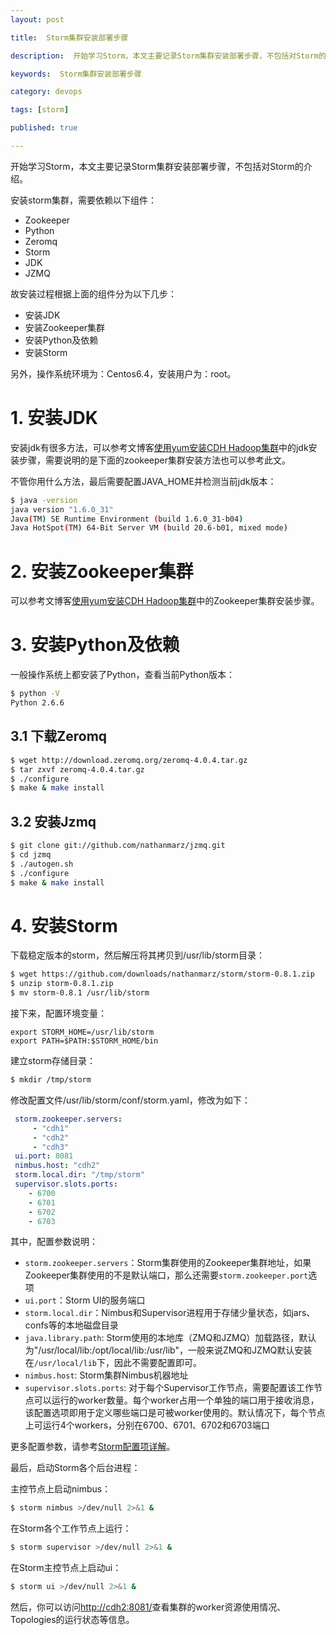 ```yaml
---
layout: post

title:  Storm集群安装部署步骤

description:  开始学习Storm，本文主要记录Storm集群安装部署步骤，不包括对Storm的介绍。

keywords:  Storm集群安装部署步骤

category: devops

tags: [storm]

published: true

---
```


开始学习Storm，本文主要记录Storm集群安装部署步骤，不包括对Storm的介绍。

安装storm集群，需要依赖以下组件：

- Zookeeper
- Python
- Zeromq
- Storm
- JDK
- JZMQ

故安装过程根据上面的组件分为以下几步：

- 安装JDK
- 安装Zookeeper集群
- 安装Python及依赖
- 安装Storm

另外，操作系统环境为：Centos6.4，安装用户为：root。


# 1. 安装JDK

安装jdk有很多方法，可以参考文博客[使用yum安装CDH Hadoop集群](/2013/04/06/install-cloudera-cdh-by-yum.html)中的jdk安装步骤，需要说明的是下面的zookeeper集群安装方法也可以参考此文。

不管你用什么方法，最后需要配置JAVA_HOME并检测当前jdk版本：

~~~bash
$ java -version
java version "1.6.0_31"
Java(TM) SE Runtime Environment (build 1.6.0_31-b04)
Java HotSpot(TM) 64-Bit Server VM (build 20.6-b01, mixed mode)
~~~

# 2. 安装Zookeeper集群

可以参考文博客[使用yum安装CDH Hadoop集群](/2013/04/06/install-cloudera-cdh-by-yum.html)中的Zookeeper集群安装步骤。

# 3. 安装Python及依赖

一般操作系统上都安装了Python，查看当前Python版本：

~~~bash
$ python -V
Python 2.6.6
~~~

## 3.1 下载Zeromq

~~~bash
$ wget http://download.zeromq.org/zeromq-4.0.4.tar.gz
$ tar zxvf zeromq-4.0.4.tar.gz
$ ./configure
$ make & make install
~~~

## 3.2 安装Jzmq

~~~bash
$ git clone git://github.com/nathanmarz/jzmq.git
$ cd jzmq
$ ./autogen.sh
$ ./configure
$ make & make install
~~~

# 4. 安装Storm

下载稳定版本的storm，然后解压将其拷贝到/usr/lib/storm目录：

~~~bash
$ wget https://github.com/downloads/nathanmarz/storm/storm-0.8.1.zip
$ unzip storm-0.8.1.zip 
$ mv storm-0.8.1 /usr/lib/storm
~~~

接下来，配置环境变量：

~~~
export STORM_HOME=/usr/lib/storm
export PATH=$PATH:$STORM_HOME/bin
~~~

建立storm存储目录：

~~~bash
$ mkdir /tmp/storm
~~~

修改配置文件/usr/lib/storm/conf/storm.yaml，修改为如下：

~~~yaml
 storm.zookeeper.servers:
     - "cdh1"
     - "cdh2"
     - "cdh3"
 ui.port: 8081
 nimbus.host: "cdh2"
 storm.local.dir: "/tmp/storm"
 supervisor.slots.ports:
    - 6700
    - 6701
    - 6702
    - 6703
~~~

其中，配置参数说明：

 - `storm.zookeeper.servers`：Storm集群使用的Zookeeper集群地址，如果Zookeeper集群使用的不是默认端口，那么还需要`storm.zookeeper.port`选项
 - `ui.port`：Storm UI的服务端口
 - `storm.local.dir`：Nimbus和Supervisor进程用于存储少量状态，如jars、confs等的本地磁盘目录
 - `java.library.path`: Storm使用的本地库（ZMQ和JZMQ）加载路径，默认为"/usr/local/lib:/opt/local/lib:/usr/lib"，一般来说ZMQ和JZMQ默认安装在`/usr/local/lib`下，因此不需要配置即可。
 - `nimbus.host`: Storm集群Nimbus机器地址
 - `supervisor.slots.ports`: 对于每个Supervisor工作节点，需要配置该工作节点可以运行的worker数量。每个worker占用一个单独的端口用于接收消息，该配置选项即用于定义哪些端口是可被worker使用的。默认情况下，每个节点上可运行4个workers，分别在6700、6701、6702和6703端口

更多配置参数，请参考[Storm配置项详解](http://www.alidata.org/archives/2118)。

最后，启动Storm各个后台进程：

主控节点上启动nimbus：

~~~bash
$ storm nimbus >/dev/null 2>&1 &
~~~

在Storm各个工作节点上运行：

~~~bash
$ storm supervisor >/dev/null 2>&1 &
~~~

在Storm主控节点上启动ui：

~~~bash
$ storm ui >/dev/null 2>&1 &
~~~

然后，你可以访问<http://cdh2:8081/>查看集群的worker资源使用情况、Topologies的运行状态等信息。
